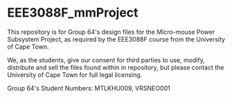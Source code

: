 # EEE3088F_mmProject

This repository is for Group 64's design files for the Micro-mouse Power Subsystem Project, as required by the EEE3088F course from the University of Cape Town.

We, as the students, give our consent for third parties to use, modify, distribute and sell the files found within in repository, but please contact the University of Cape Town for full legal licensing.

Group 64's Student Numbers: MTLKHU009, VRSNEO001

